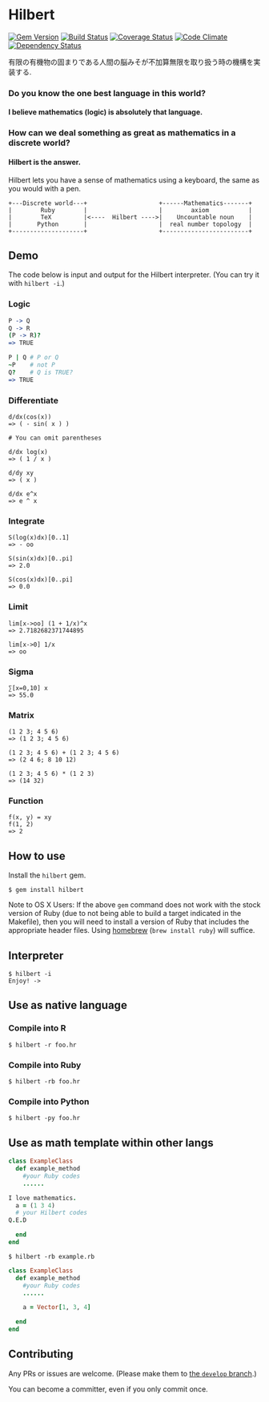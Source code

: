 # Hilbert

[![Gem Version](https://badge.fury.io/rb/hilbert.svg)](http://badge.fury.io/rb/hilbert) [![Build Status](https://travis-ci.org/gogotanaka/Hilbert.svg?branch=master)](https://travis-ci.org/gogotanaka/Hilbert) [![Coverage Status](https://coveralls.io/repos/gogotanaka/Hilbert/badge.png?branch=master)](https://coveralls.io/r/gogotanaka/Hilbert?branch=master) [![Code Climate](https://codeclimate.com/github/gogotanaka/Hilbert/badges/gpa.svg)](https://codeclimate.com/github/gogotanaka/Hilbert) [![Dependency Status](https://gemnasium.com/gogotanaka/Hilbert.svg)](https://gemnasium.com/gogotanaka/Hilbert)

有限の有機物の固まりである人間の脳みそが不加算無限を取り扱う時の機構を実装する.

### Do you know the one best language in this world?

#### I believe mathematics (logic) is absolutely that language.

### How can we deal something as great as mathematics in a discrete world?

#### Hilbert is the answer.

Hilbert lets you have a sense of mathematics using a keyboard, the same as you would with a pen.

```
+---Discrete world---+                    +------Mathematics-------+
|        Ruby        |                    |        axiom           |
|        TeX         |<----  Hilbert ---->|    Uncountable noun    |
|       Python       |                    |  real number topology  |
+--------------------+                    +------------------------+
```

## Demo

The code below is input and output for the Hilbert interpreter. (You can try it with `hilbert -i`.)

### Logic
```coffeescript
P -> Q 
Q -> R
(P -> R)?
=> TRUE

P | Q # P or Q
~P    # not P
Q?    # Q is TRUE?
=> TRUE
```

### Differentiate

```
d/dx(cos(x))
=> ( - sin( x ) )

# You can omit parentheses

d/dx log(x)
=> ( 1 / x )

d/dy xy
=> ( x )

d/dx e^x
=> e ^ x
```

### Integrate

```
S(log(x)dx)[0..1]
=> - oo

S(sin(x)dx)[0..pi]
=> 2.0

S(cos(x)dx)[0..pi]
=> 0.0
```

### Limit

```
lim[x->oo] (1 + 1/x)^x
=> 2.7182682371744895

lim[x->0] 1/x
=> oo
```

### Sigma
```
∑[x=0,10] x
=> 55.0
```

### Matrix

```
(1 2 3; 4 5 6)
=> (1 2 3; 4 5 6)

(1 2 3; 4 5 6) + (1 2 3; 4 5 6)
=> (2 4 6; 8 10 12)

(1 2 3; 4 5 6) * (1 2 3)
=> (14 32)
```

### Function
```
f(x, y) = xy
f(1, 2)
=> 2
```


## How to use

Install the `hilbert` gem.

    $ gem install hilbert

Note to OS X Users: If the above `gem` command does not work with the stock version of Ruby (due to not being able to build a target indicated in the Makefile), then you will need to install a version of Ruby that includes the appropriate header files. Using [homebrew](http://brew.sh/) (`brew install ruby`) will suffice.

## Interpreter

    $ hilbert -i
    Enjoy! ->

## Use as native language

### Compile into R

    $ hilbert -r foo.hr

### Compile into Ruby

    $ hilbert -rb foo.hr

### Compile into Python

    $ hilbert -py foo.hr


## Use as math template within other langs


```rb
class ExampleClass
  def example_method
    #your Ruby codes
    ......

I love mathematics.
  a = (1 3 4)
  # your Hilbert codes
Q.E.D

  end
end
```

    $ hilbert -rb example.rb


```rb
class ExampleClass
  def example_method
    #your Ruby codes
    ......

    a = Vector[1, 3, 4]

  end
end
```

## Contributing

Any PRs or issues are welcome. (Please make them to [the `develop` branch](https://github.com/gogotanaka/Hilbert/tree/develop).)

You can become a committer, even if you only commit once.
